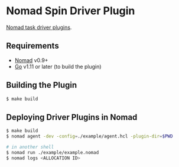 # Nomad Spin Driver Plugin

[Nomad task driver plugins](https://www.nomadproject.io/docs/drivers/index.html).

Requirements
-------------------

- [Nomad](https://www.nomadproject.io/downloads.html) v0.9+
- [Go](https://golang.org/doc/install) v1.11 or later (to build the plugin)

Building the Plugin
-------------------

```sh
$ make build
```

## Deploying Driver Plugins in Nomad

```sh
$ make build
$ nomad agent -dev -config=./example/agent.hcl -plugin-dir=$PWD

# in another shell
$ nomad run ./example/example.nomad
$ nomad logs <ALLOCATION ID>
```
